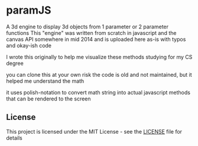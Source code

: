 # paramJS
A 3d engine to display 3d objects from 1 parameter or 2 parameter functions
This "engine" was written from scratch in javascript and the canvas API somewhere in mid 2014 
and is uploaded here as-is with typos and okay-ish code 

I wrote this originally to help me visualize these methods studying for my CS degree 

you can clone this at your own risk the code is old and not maintained, but it helped me understand the math

it uses polish-notation to convert math string into actual javascript methods that can be rendered to the screen


## License

This project is licensed under the MIT License - see the [LICENSE](LICENSE) file for details
